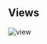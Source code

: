 ## **Views**

![view]('https://estivenmayhuay.github.io/huddle-landing-introductory-section-master/images/view.png')